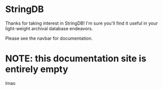 # StringDB

Thanks for taking interest in StringDB! I'm sure you'll find it useful in your light-weight archival database endeavors.

Please see the navbar for documentation.

# NOTE: this documentation site is entirely empty
lmao
